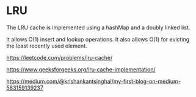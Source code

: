 # LRU

The LRU cache is implemented using a hashMap and a doubly linked list.  

It allows O(1) insert and lookup operations. It also allows O(1) for evicting the least recently used element.

https://leetcode.com/problems/lru-cache/

https://www.geeksforgeeks.org/lru-cache-implementation/

https://medium.com/@krishankantsinghal/my-first-blog-on-medium-583159139237